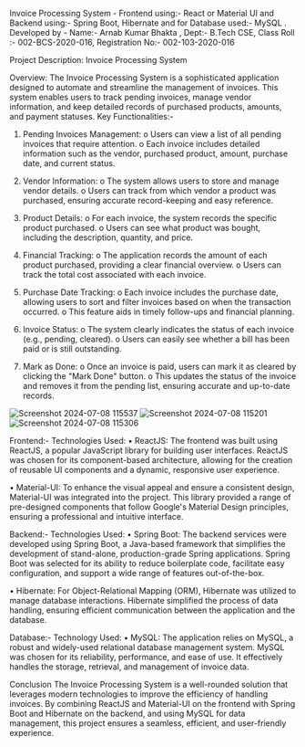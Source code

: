 Invoice Processing System - Frontend using:- React or Material UI and Backend using:- Spring Boot, Hibernate and for Database used:- MySQL . 
Developed by - Name:- Arnab Kumar Bhakta , Dept:- B.Tech CSE, Class Roll :- 002-BCS-2020-016, Registration No:- 002-103-2020-016


Project Description: Invoice Processing System

Overview:
The Invoice Processing System is a sophisticated application designed to automate and streamline the management of invoices. This system enables users to track pending invoices, manage vendor information, and keep detailed records of purchased products, amounts, and payment statuses.
Key Functionalities:-

1.	Pending Invoices Management:
o	Users can view a list of all pending invoices that require attention.
o	Each invoice includes detailed information such as the vendor, purchased product, amount, purchase date, and current status.

2.	Vendor Information:
o	The system allows users to store and manage vendor details.
o	Users can track from which vendor a product was purchased, ensuring accurate record-keeping and easy reference.

3.	Product Details:
o	For each invoice, the system records the specific product purchased.
o	Users can see what product was bought, including the description, quantity, and price.

4.	Financial Tracking:
o	The application records the amount of each product purchased, providing a clear financial overview.
o	Users can track the total cost associated with each invoice.

5.	Purchase Date Tracking:
o	Each invoice includes the purchase date, allowing users to sort and filter invoices based on when the transaction occurred.
o	This feature aids in timely follow-ups and financial planning.

6.	Invoice Status:
o	The system clearly indicates the status of each invoice (e.g., pending, cleared).
o	Users can easily see whether a bill has been paid or is still outstanding.

7.	Mark as Done:
o	Once an invoice is paid, users can mark it as cleared by clicking the "Mark Done" button.
o	This updates the status of the invoice and removes it from the pending list, ensuring accurate and up-to-date records.

![Screenshot 2024-07-08 115537](https://github.com/ArnabBhakta/invoice-processing-system/assets/146560599/1c6a5d2b-67ca-49ae-a5cf-a2feb2874f79)
![Screenshot 2024-07-08 115201](https://github.com/ArnabBhakta/invoice-processing-system/assets/146560599/22985207-b0f1-4d7d-bfcc-525aa414d570)
![Screenshot 2024-07-08 115306](https://github.com/ArnabBhakta/invoice-processing-system/assets/146560599/7e44f202-e891-46d9-9714-e9e270aa47dc)




Frontend:-
Technologies Used:
•	ReactJS: The frontend was built using ReactJS, a popular JavaScript library for building user interfaces. ReactJS was chosen for its component-based architecture, allowing for the creation of reusable UI components and a dynamic, responsive user experience.

•	Material-UI: To enhance the visual appeal and ensure a consistent design, Material-UI was integrated into the project. This library provided a range of pre-designed components that follow Google's Material Design principles, ensuring a professional and intuitive interface.

Backend:-
Technologies Used:
•	Spring Boot: The backend services were developed using Spring Boot, a Java-based framework that simplifies the development of stand-alone, production-grade Spring applications. Spring Boot was selected for its ability to reduce boilerplate code, facilitate easy configuration, and support a wide range of features out-of-the-box.

•	Hibernate: For Object-Relational Mapping (ORM), Hibernate was utilized to manage database interactions. Hibernate simplified the process of data handling, ensuring efficient communication between the application and the database.

Database:-
Technology Used:
•	MySQL: The application relies on MySQL, a robust and widely-used relational database management system. MySQL was chosen for its reliability, performance, and ease of use. It effectively handles the storage, retrieval, and management of invoice data.

Conclusion
The Invoice Processing System is a well-rounded solution that leverages modern technologies to improve the efficiency of handling invoices. By combining ReactJS and Material-UI on the frontend with Spring Boot and Hibernate on the backend, and using MySQL for data management, this project ensures a seamless, efficient, and user-friendly experience.


